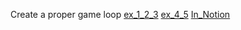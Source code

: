 Create a proper game loop
    [ex_1_2_3](https://anhvinguyen.github.io/game/pharse_1/Get_started_with_Game_development/Create_a_proper_game_loop/ex1_2_3.html)
    [ex_4_5](https://anhvinguyen.github.io/game/pharse_1/Get_started_with_Game_development/Create_a_proper_game_loop/ex4_5.html)
    [In_Notion](https://anhvinguyen.github.io/game/pharse_1/Get_started_with_Game_development/Create_a_proper_game_loop/InNotion.html)
